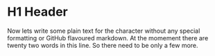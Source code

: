 # H1 Header
Now lets write some plain text for the character without any special formatting or GitHub flavoured markdown. At the momement there are twenty two words in this line. So there need to be only a few more.